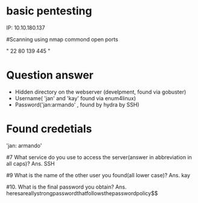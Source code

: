  # basic pentesting

IP: 10.10.180.137

#Scanning using nmap commond
open ports

"
22
80
139
445
"

# Question answer 
* Hidden directory on the webserver (develpment, found via gobuster)
* Username( 'jan' and 'kay' found via enum4linux)
* Password('jan:armando' , found by hydra by SSH)


# Found  credetials

'jan: armando'


#7 What service do you use to access the server(answer in abbreviation in all caps)?
Ans. SSH

#9 What is the name of the other user you found(all lower case)?
Ans. kay

#10. What is the final password you obtain?
Ans. heresareallystrongpasswordthatfollowsthepasswordpolicy$$
